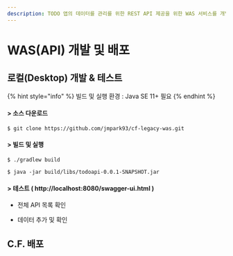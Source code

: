 ```yaml
---
description: TODO 앱의 데이터를 관리를 위한 REST API 제공을 위한 WAS 서비스를 개발하고 배포하는 과정을 설명한다.
---
```


# WAS\(API\) 개발 및 배포

## 로컬\(Desktop\) 개발 & 테스트

{% hint style="info" %}
빌드 및 실행 환경 : Java SE 11+  필요
{% endhint %}

#### &gt; 소스 다운로드  

```
$ git clone https://github.com/jmpark93/cf-legacy-was.git
```

#### &gt; 빌드 및 실행  

```text
$ ./gradlew build

$ java -jar build/libs/todoapi-0.0.1-SNAPSHOT.jar
```

#### &gt; 테스트 \( http://localhost:8080/swagger-ui.html \)

* 전체 API 목록 확인 



* 데이터 추가 및 확인



## C.F. 배포





